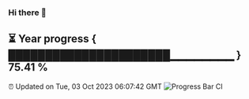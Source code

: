 ### Hi there 👋
⏳ Year progress { ██████████████████████▁▁▁▁▁▁▁▁ } 75.41 %
---
⏰ Updated on Tue, 03 Oct 2023 06:07:42 GMT
![Progress Bar CI](https://github.com/Moyi321/Moyi321/workflows/Progress%20Bar%20CI/badge.svg)

